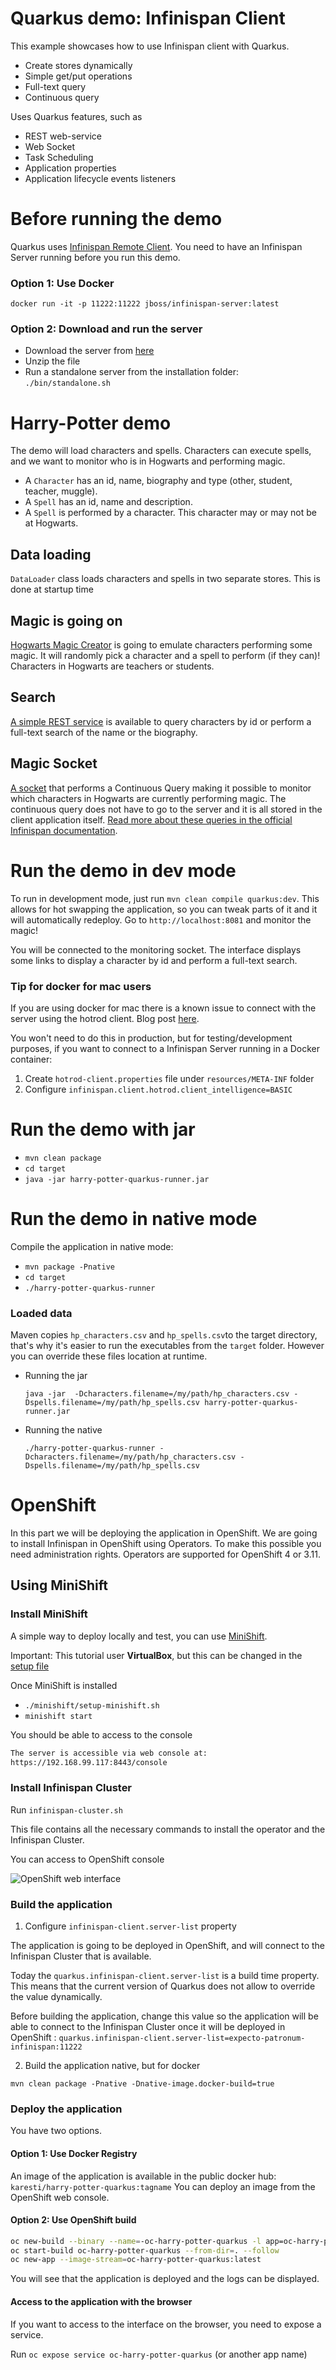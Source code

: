 # Quarkus demo: Infinispan Client

This example showcases how to use Infinispan client with Quarkus.
* Create stores dynamically
* Simple get/put operations
* Full-text query
* Continuous query

Uses Quarkus features, such as
* REST web-service
* Web Socket
* Task Scheduling
* Application properties
* Application lifecycle events listeners

# Before running the demo

Quarkus uses [Infinispan Remote Client](http://infinispan.org/docs/dev/user_guide/user_guide.html#client_server).
You need to have an Infinispan Server running before you run this demo.

### Option 1: Use Docker 
`docker run -it -p 11222:11222 jboss/infinispan-server:latest`

### Option 2: Download and run the server
- Download the server from [here](http://downloads.jboss.org/infinispan/10.0.0.Beta2/infinispan-server-10.0.0.Beta2.zip)
- Unzip the file 
- Run a standalone server from the installation folder: `./bin/standalone.sh`

# Harry-Potter demo

The demo will load characters and spells. Characters can execute spells, and we want to monitor who is in Hogwarts and 
performing magic.

- A `Character` has an id, name, biography and type (other, student, teacher, muggle).
- A `Spell` has an id, name and description.
- A `Spell` is performed by a character. This character may or may not be at Hogwarts.

## Data loading

`DataLoader` class loads characters and spells in two separate stores.
This is done at startup time

## Magic is going on
[Hogwarts Magic Creator](src/main/java/org/infinispan/hp/service/HogwartsMagicCreator.java) is going to emulate
characters performing some magic. It will randomly pick a character and a spell to perform (if they can)!
Characters in Hogwarts are teachers or students. 

## Search
[A simple REST service](src/main/java/org/infinispan/hp/CharactersResource.java) is available to query
characters by id or perform a full-text search of the name or the biography. 

## Magic Socket
[A socket](src/main/java/org/infinispan/hp/HogwartsMagicWebSocket.java) that performs a Continuous Query making it possible to
monitor which characters in Hogwarts are currently performing magic.
The continuous query does not have to go to the server and it is all stored in the client application itself. [Read more 
about these queries in the official Infinispan documentation](http://infinispan.org/docs/stable/user_guide/user_guide.html#query_continuous).

# Run the demo in dev mode
To run in development mode, just run `mvn clean compile quarkus:dev`. This allows for hot swapping the application, so you can tweak parts of it 
and it will automatically redeploy.
Go to `http://localhost:8081` and monitor the magic!

You will be connected to the monitoring socket. The interface displays some links to display a character by id and
 perform a full-text search.

### Tip for docker for mac users
If you are using docker for mac there is a known issue to connect with the server using the hotrod client.
Blog post [here](https://blog.infinispan.org/2018/03/accessing-infinispan-inside-docker-for.html).

You won't need to do this in production, but for testing/development purposes, if you want to connect to a Infinispan 
Server running in a Docker container:

1) Create `hotrod-client.properties` file under `resources/META-INF` folder
2) Configure `infinispan.client.hotrod.client_intelligence=BASIC`

# Run the demo with jar

- `mvn clean package`
- `cd target`
- `java -jar harry-potter-quarkus-runner.jar`

# Run the demo in native mode
Compile the application in native mode:

- `mvn package -Pnative`
- `cd target`
- `./harry-potter-quarkus-runner`

### Loaded data 
Maven copies `hp_characters.csv` and `hp_spells.csv`to the target directory, that's why it's easier to run the executables
from the `target` folder. However you can override these files location at runtime.

- Running the jar
 
   `java -jar  -Dcharacters.filename=/my/path/hp_characters.csv -Dspells.filename=/my/path/hp_spells.csv harry-potter-quarkus-runner.jar`

- Running the native
 
   `./harry-potter-quarkus-runner -Dcharacters.filename=/my/path/hp_characters.csv -Dspells.filename=/my/path/hp_spells.csv`


# OpenShift

In this part we will be deploying the application in OpenShift. 
We are going to install Infinispan in OpenShift using Operators. To make this possible you need administration rights.
Operators are supported for OpenShift 4 or 3.11.

## Using MiniShift

### Install MiniShift
A simple way to deploy locally and test, you can use [MiniShift](https://docs.okd.io/latest/minishift/getting-started/installing.html).

Important: This tutorial user **VirtualBox**, but this can be changed in the [setup file](./minishift/setup-minishift.sh)

Once MiniShift is installed

- `./minishift/setup-minishift.sh`
- `minishift start`

You should be able to access to the console

```bash
The server is accessible via web console at:
https://192.168.99.117:8443/console
```

### Install Infinispan Cluster

Run `infinispan-cluster.sh`

This file contains all the necessary commands to install the operator and the Infinispan Cluster.

You can access to OpenShift console

![OpenShift web interface](./minishift/OperatorAndCluster.png)

### Build the application

1) Configure `infinispan-client.server-list` property

The application is going to be deployed in OpenShift, and will connect to the Infinispan Cluster that is available.

Today the `quarkus.infinispan-client.server-list` is a build time property. This means that the current version of
Quarkus does not allow to override the value dynamically. 

Before building the application, change this value so the application will be able to connect to the Infinispan Cluster
once it will be deployed in OpenShift :
`quarkus.infinispan-client.server-list=expecto-patronum-infinispan:11222`

2) Build the application native, but for docker

`mvn clean package -Pnative -Dnative-image.docker-build=true`

### Deploy the application
You have two options.

#### Option 1: Use Docker Registry
An image of the application is available in the public docker hub: 
`karesti/harry-potter-quarkus:tagname`
You can deploy an image from the OpenShift web console. 

#### Option 2: Use OpenShift build

```bash 
oc new-build --binary --name=-oc-harry-potter-quarkus -l app=oc-harry-potter-quarkus
oc start-build oc-harry-potter-quarkus --from-dir=. --follow
oc new-app --image-stream=oc-harry-potter-quarkus:latest
```
You will see that the application is deployed and the logs can be displayed.

#### Access to the application with the browser

If you want to access to the interface on the browser, you need to expose a service.

Run `oc expose service oc-harry-potter-quarkus` (or another app name)





